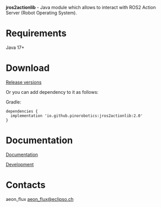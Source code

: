**jros2actionlib** - Java module which allows to interact with ROS2 Action Server (Robot Operating System).

# Requirements

Java 17+

# Download

[Release versions](jros2actionlib/release/CHANGELOG.md)

Or you can add dependency to it as follows:

Gradle:

```
dependencies {
  implementation 'io.github.pinorobotics:jros2actionlib:2.0'
}
```

# Documentation

[Documentation](http://pinoweb.freetzi.com/jrosactionlib)

[Development](DEVELOPMENT.md)

# Contacts

aeon_flux <aeon_flux@eclipso.ch>
